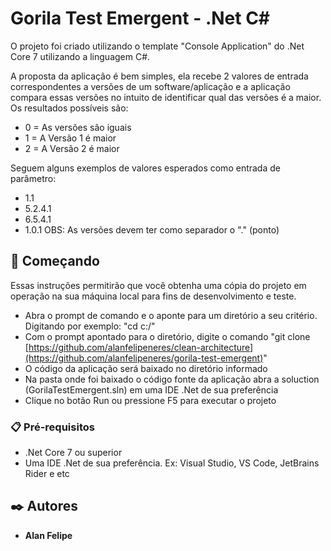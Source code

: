 # Gorila Test Emergent - .Net C#

O projeto foi criado utilizando o template "Console Application" do .Net Core 7 utilizando a linguagem C#.

A proposta da aplicação é bem simples, ela recebe 2 valores de entrada correspondentes a versões de um software/aplicação e a aplicação compara essas versões no intuito de identificar qual das versões é a maior.
Os resultados possíveis são:
  * 0 = As versões são iguais
  * 1 = A Versão 1 é maior
  * 2 = A Versão 2 é maior

Seguem alguns exemplos de valores esperados como entrada de parâmetro:
  * 1.1
  * 5.2.4.1
  * 6.5.4.1
  * 1.0.1
OBS: As versões devem ter como separador o "." (ponto)

## 🚀 Começando

Essas instruções permitirão que você obtenha uma cópia do projeto em operação na sua máquina local para fins de desenvolvimento e teste.
  * Abra o prompt de comando e o aponte para um diretório a seu critério. Digitando por exemplo: "cd c:/"
  * Com o prompt apontado para o diretório, digite o comando "git clone [https://github.com/alanfelipeneres/clean-architecture](https://github.com/alanfelipeneres/gorila-test-emergent)"
  * O código da aplicação será baixado no diretório informado
  * Na pasta onde foi baixado o código fonte da aplicação abra a soluction (GorilaTestEmergent.sln) em uma IDE .Net de sua preferência
  * Clique no botão Run ou pressione F5 para executar o projeto

### 📋 Pré-requisitos
  * .Net Core 7 ou superior
  * Uma IDE .Net de sua preferência. Ex: Visual Studio, VS Code, JetBrains Rider e etc

## ✒️ Autores
* **Alan Felipe**
